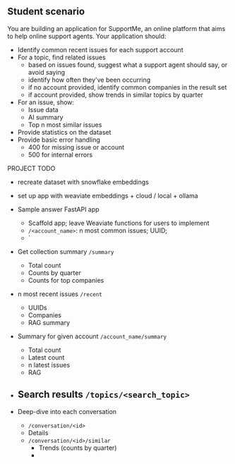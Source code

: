 ## Student scenario

You are building an application for SupportMe, an online platform that aims to help online support agents. Your application should:
- Identify common recent issues for each support account
- For a topic, find related issues
    - based on issues found, suggest what a support agent should say, or avoid saying
    - identify how often they've been occurring
    - if no account provided, identify common companies in the result set
    - if account provided, show trends in similar topics by quarter
- For an issue, show:
    - Issue data
    - AI summary
    - Top n most similar issues
- Provide statistics on the dataset
- Provide basic error handling
    - 400 for missing issue or account
    - 500 for internal errors


PROJECT TODO
- recreate dataset with snowflake embeddings
- set up app with weaviate embeddings + cloud / local + ollama
- Sample answer FastAPI app
    - Scaffold app; leave Weaviate functions for users to implement
    - `/<account_name>`: n most common issues; UUID;
    - `


- Get collection summary `/summary`
    - Total count
    - Counts by quarter
    - Counts for top companies
- n most recent issues `/recent`
    - UUIDs
    - Companies
    - RAG summary
- Summary for given account `/account_name/summary`
    - Total count
    - Latest count
    - n latest issues
    - RAG
- Search results `/topics/<search_topic>`
    -
- Deep-dive into each conversation
    - `/conversation/<id>`
    - Details
    - `/conversation/<id>/similar`
        - Trends (counts by quarter)
        -
